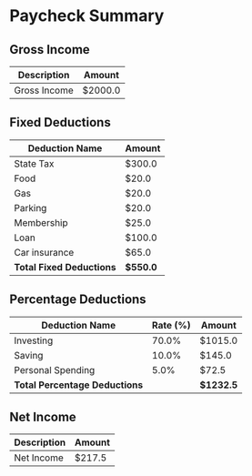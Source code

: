 # Paycheck Summary

## Gross Income
| Description | Amount |
|-------------|--------|
| Gross Income | $2000.0 |

## Fixed Deductions
| Deduction Name | Amount |
|----------------|--------|
| State Tax | $300.0 |
| Food | $20.0 |
| Gas | $20.0 |
| Parking | $20.0 |
| Membership | $25.0 |
| Loan | $100.0 |
| Car insurance | $65.0 |
| **Total Fixed Deductions** | **$550.0** |

## Percentage Deductions
| Deduction Name | Rate (%) | Amount |
|----------------|----------|--------|
| Investing | 70.0% | $1015.0 |
| Saving | 10.0% | $145.0 |
| Personal Spending | 5.0% | $72.5 |
| **Total Percentage Deductions** |  | **$1232.5** |

## Net Income
| Description | Amount |
|-------------|--------|
| Net Income | $217.5 |

